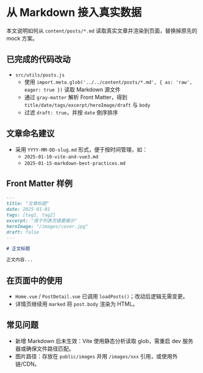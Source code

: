 # 从 Markdown 接入真实数据

本文说明如何从 `content/posts/*.md` 读取真实文章并渲染到页面，替换掉原先的 mock 方案。

## 已完成的代码改动

- `src/utils/posts.js`
  - 使用 `import.meta.glob('../../content/posts/*.md', { as: 'raw', eager: true })` 读取 Markdown 源文件
  - 通过 `gray-matter` 解析 Front Matter，得到 `title/date/tags/excerpt/heroImage/draft` 与 `body`
  - 过滤 `draft: true`，并按 `date` 倒序排序

## 文章命名建议

- 采用 `YYYY-MM-DD-slug.md` 形式，便于按时间管理，如：
  - `2025-01-10-vite-and-vue3.md`
  - `2025-01-15-markdown-best-practices.md`

## Front Matter 样例

```markdown
---
title: "文章标题"
date: 2025-01-01
tags: [tag1, tag2]
excerpt: "用于列表页摘要展示"
heroImage: "/images/cover.jpg"
draft: false
---

# 正文标题

正文内容...
```

## 在页面中的使用

- `Home.vue` / `PostDetail.vue` 已调用 `loadPosts()`；改动后逻辑无需变更。
- 详情页继续用 `marked` 将 `post.body` 渲染为 HTML。

## 常见问题

- 新增 Markdown 后未生效：Vite 使用静态分析读取 glob，需重启 dev 服务器或确保文件路径匹配。
- 图片路径：存放在 `public/images` 并用 `/images/xxx` 引用，或使用外链/CDN。
